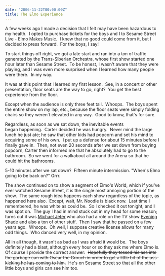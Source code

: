 ```yaml
---
date: "2006-11-22T00:00:00Z"
title: The Elmo Experience
---
```

A few weeks ago I made a decision that I felt may have been hazardous to my health.  I opted to purchase tickets for the boys and I to Sesame Street Live - Elmo Makes Music.  I knew that no good could come from it, but I decided to press forward.  For the boys, I say!

To start things off right, we got a late start and ran into a ton of traffic generated by the Trans-Siberian Orchestra, whose first show started one hour later than Sesame Street.  To be honest, I wasn't aware that they were playing, and I was even more surprised when I learned how many people were there.  In my way.

It was at this point that I learned my first lesson.  See, in a concert or other presentation, floor seats are the way to go, right?  You get the best experience from the floor.

Except when the audience is only three feet tall.  Whoops.  The boys spent the entire show on my lap, etc., because the floor seats were simply folding chairs so they weren't elevated in any way.  Good to know, that's for sure.

Regardless, as soon as we sat down, the inevitable events began happening.  Carter decided he was hungry.  Never mind the large lunch he just ate; he saw that other kids had popcorn and set his mind to acquiring some of his own.  I put up a defense for about 15 minutes before I finally gave in.  Then, not even 20 seconds after we sat down from buying popcorn, Carter then informed me that he absolutely had to go to the bathroom.  So we went for a walkabout all around the Arena so that he could hit the bathrooms.

5-10 minutes after we sat down?  Fifteen minute intermission. "When's Elmo going to be back on?" Grrr.

The show continued on to show a segment of Elmo's World, which if you've ever watched Sesame Street, it is the single most annoying portion of the show.  The same rough idea happens each show regardless of the topic, as happened here also.  Except, wait, Mr. Noodle is black now.  Last time I remembered, he was white as could be.  So I checked it out tonight, and I was spot on.  The guy I had in mind stuck out in my head for some reason; turns out it was [Michael Jeter][1] who also had a role on the TV show [Evening Shade][2] and also a ton of other stuff.  Then I saw that he passed on a few years ago.  Whoops.  Oh well, I suppose creative license allows for many odd things.  Who danced very well, in my opinion.

All in all though, it wasn't as bad as I was afraid it would be.  The boys definitely had a blast, although every hour or so they ask me where Elmo is.  Of course I provide the correct answer:  ~~Hopefully they tossed his ass into the garbage can with Oscar the Grouch in order to get a little bit of the ass-kicking he has coming to him.~~  He's on Sesame Street so that all the other little boys and girls can see him too.

[1]: http://www.imdb.com/name/nm0005052/
[2]: http://www.imdb.com/title/tt0098790/
